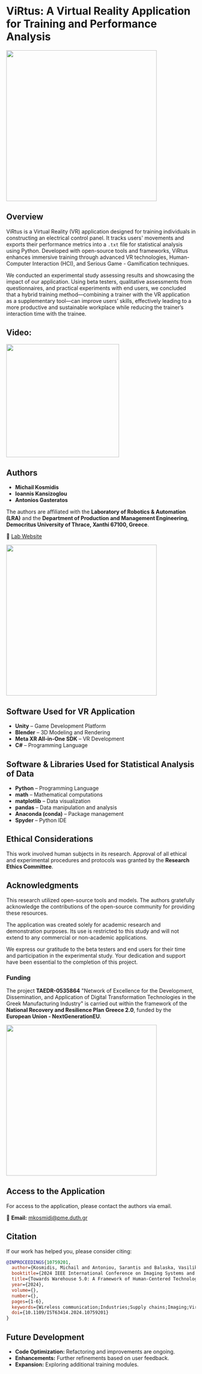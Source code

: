 # ViRtus: A Virtual Reality Application for Training and Performance Analysis

<img src="https://github.com/user-attachments/assets/8a127a20-6ef7-451c-9930-6b0487453b59" width="400px">


## Overview

ViRtus is a Virtual Reality (VR) application designed for training individuals in constructing an electrical control panel. It tracks users' movements and exports their performance metrics into a `.txt` file for statistical analysis using Python. Developed with open-source tools and frameworks, ViRtus enhances immersive training through advanced VR technologies, Human-Computer Interaction (HCI), and Serious Game - Gamification techniques.

We conducted an experimental study assessing results and showcasing the impact of our application. Using beta testers, qualitative assessments from questionnaires, and practical experiments with end users, we concluded that a hybrid training method—combining a trainer with the VR application as a supplementary tool—can improve users’ skills, effectively leading to a more productive and sustainable workplace while reducing the trainer’s interaction time with the trainee.

## Video:

<a href="https://www.youtube.com/watch?v=ec9R-HtQj-c">
  <img src="https://img.youtube.com/vi/ec9R-HtQj-c/0.jpg" width="300px">
</a>


## Authors

- **Michail Kosmidis**
- **Ioannis Kansizoglou**
- **Antonios Gasteratos**

The authors are affiliated with the **Laboratory of Robotics & Automation (LRA)** and the **Department of Production and Management Engineering**, **Democritus University of Thrace, Xanthi 67100, Greece**.

🔗 [Lab Website](https://robotics.pme.duth.gr)

<img src="https://github.com/user-attachments/assets/8be25327-b873-42f0-b2c3-851ff91c8d9c" width="400px">


## Software Used for VR Application

- **Unity** – Game Development Platform
- **Blender** – 3D Modeling and Rendering
- **Meta XR All-in-One SDK** – VR Development
- **C#** – Programming Language

## Software & Libraries Used for Statistical Analysis of Data

- **Python** – Programming Language
- **math** – Mathematical computations
- **matplotlib** – Data visualization
- **pandas** – Data manipulation and analysis
- **Anaconda (conda)** – Package management
- **Spyder** – Python IDE

## Ethical Considerations

This work involved human subjects in its research. Approval of all ethical and experimental procedures and protocols was granted by the **Research Ethics Committee**.

## Acknowledgments

This research utilized open-source tools and models. The authors gratefully acknowledge the contributions of the open-source community for providing these resources.

The application was created solely for academic research and demonstration purposes. Its use is restricted to this study and will not extend to any commercial or non-academic applications.

We express our gratitude to the beta testers and end users for their time and participation in the experimental study. Your dedication and support have been essential to the completion of this project.

### Funding
The project **TAEDR-0535864** "Network of Excellence for the Development, Dissemination, and Application of Digital Transformation Technologies in the Greek Manufacturing Industry" is carried out within the framework of the **National Recovery and Resilience Plan Greece 2.0**, funded by the **European Union - NextGenerationEU**.

<img src="https://github.com/user-attachments/assets/d2add64a-15c1-440c-be6f-bc43509de7c7" width="400px">


## Access to the Application

For access to the application, please contact the authors via email.

📧 **Email:** [mkosmidi@pme.duth.gr](mailto:mkosmidi@pme.duth.gr)

## Citation

If our work has helped you, please consider citing:

```bibtex
@INPROCEEDINGS{10759201,
  author={Kosmidis, Michail and Antoniou, Sarantis and Balaska, Vasiliki and Kansizoglou, Ioannis and Gasteratos, Antonios},
  booktitle={2024 IEEE International Conference on Imaging Systems and Techniques (IST)},
  title={Towards Warehouse 5.0: A Framework of Human-Centered Technologies},
  year={2024},
  volume={},
  number={},
  pages={1-6},
  keywords={Wireless communication;Industries;Supply chains;Imaging;Virtual reality;Industrial robots;Telecommunications;Personnel;Low latency communication;Fifth Industrial Revolution;Augmented Reality;Virtual Reality;5G technology;Warehouse 5.0;vertical industries},
  doi={10.1109/IST63414.2024.10759201}
}
```

## Future Development

- **Code Optimization:** Refactoring and improvements are ongoing.
- **Enhancements:** Further refinements based on user feedback.
- **Expansion:** Exploring additional training modules.
